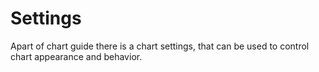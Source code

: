 # Settings

Apart of chart guide there is a chart settings, that can be used to control chart appearance and behavior.

